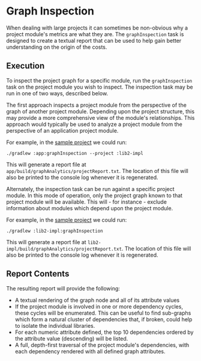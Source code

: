 # Graph Inspection

When dealing with large projects it can sometimes be non-obvious why a project module's
metrics are what they are.  The `graphInspection` task is designed to create a textual
report that can be used to help gain better understanding on the origin of the costs.

## Execution

To inspect the project graph for a specific module, run the `graphInspection` task on the
project module you wish to inspect. The inspection task may be run in one of two ways,
described below.

The first approach inspects a project module from the perspective of the graph of another
project module.  Depending upon the project structure, this may provide a more comprehensive
view of the module's relationships.  This approach would typically be used to analyze a
project module from the perspective of an application project module.

For example, in the [sample project](../sample) we could run:
```shell
./gradlew :app:graphInspection --project :lib2-impl
```

This will generate a report file at `app/build/graphAnalytics/projectReport.txt`.
The location of this file will also be printed to the console log whenever it is regenerated.

Alternately, the inspection task can be run against a specific project module.  In this mode
of operation, only the project graph known to that project module will be available.  This
will - for instance - exclude information about modules which depend upon the project module.

For example, in the [sample project](../sample) we could run:

```shell
./gradlew :lib2-impl:graphInspection
```

This will generate a report file at `lib2-impl/build/graphAnalytics/projectReport.txt`.
The location of this file will also be printed to the console log whenever it is regenerated.

## Report Contents

The resulting report will provide the following:

- A textual rendering of the graph node and all of its attribute values
- If the project module is involved in one or more dependency cycles, these cycles will be
  enumerated.  This can be useful to find sub-graphs which form a natural cluster of dependencies
  that, if broken, could help to isolate the individual libraries.
- For each numeric attribute defined, the top 10 dependencies ordered by the attribute value
  (descending) will be listed.
- A full, depth-first traversal of the project module's dependencies, with each dependency
  rendered with all defined graph attributes.